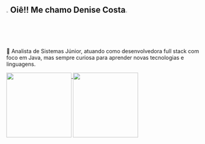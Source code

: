 ##  <img src="https://github.com/user-attachments/assets/f7d3833d-6839-4678-badb-da734dad7d05" width="2%" />Oiê!! Me chamo Denise Costa<img src="https://github.com/user-attachments/assets/f7d3833d-6839-4678-badb-da734dad7d05" width="2%" />

🔭 Analista de Sistemas Júnior, atuando como desenvolvedora full stack com foco em Java, mas sempre curiosa para aprender novas tecnologias e linguagens.
<div>
  <a href="https://github.com/DeniCosta">
    <img height="170em" align="top" src="https://github-readme-stats.vercel.app/api?username=DeniCosta&hide=contribs,prs&show_icons=true&theme=tokyonight&rank_icon=github&include_all_commits=true&custom_title=Github%20Stats" />
  </a>
  <a href="https://github.com/DeniCosta">
    <img height="170em" align="top" src="https://github-readme-stats.vercel.app/api/top-langs/?username=DeniCosta&layout=compact&langs_count=8&custom_title=Linguagens%20Mais%20Utilizadas"/>
  </a>
</div>

